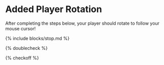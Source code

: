 # Added Player Rotation

After completing the steps below, your player should rotate to follow your mouse cursor!

{% include blocks/stop.md %}

{% doublecheck %}

{% checkoff %}
